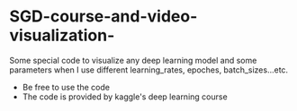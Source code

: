 # SGD-course-and-video-visualization-
Some special code to visualize any deep learning model and some parameters when I use different learning_rates, epoches, batch_sizes...etc.
- Be free to use the code 
- The code is provided by kaggle's deep learning course 
